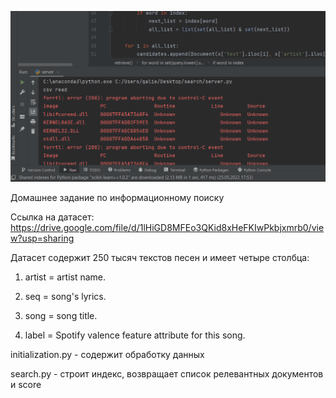 ![image](https://github.com/GalReg/Sample-ML-Repo/blob/hw12/12.%20Info%20Search/hw12/Анимация.gif)

Домашнее задание по информационному поиску

Ссылка на датасет: https://drive.google.com/file/d/1lHiGD8MFEo3QKid8xHeFKIwPkbjxmrb0/view?usp=sharing

Датасет содержит 250 тысяч текстов песен и имеет четыре столбца:

1. artist = artist name.

2. seq = song's lyrics.

3. song = song title.

4. label = Spotify valence feature attribute for this song.

initialization.py - содержит обработку данных

search.py - строит индекс, возвращает список релевантных документов и score
